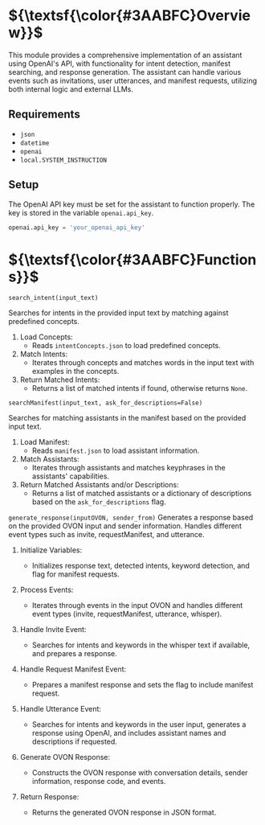 # ${\textsf{\color{#3AABFC}Overview}}$

This module provides a comprehensive implementation of an assistant using OpenAI's API, with functionality for intent detection, manifest searching, and response generation. The assistant can handle various events such as invitations, user utterances, and manifest requests, utilizing both internal logic and external LLMs.

## Requirements
- `json` 
- `datetime`
- `openai`
- `local.SYSTEM_INSTRUCTION`

## Setup

The OpenAI API key must be set for the assistant to function properly. The key is stored in the variable `openai.api_key`.

```python
openai.api_key = 'your_openai_api_key'
```
# ${\textsf{\color{#3AABFC}Functions}}$

`search_intent(input_text)`

Searches for intents in the provided input text by matching against predefined concepts.

1. Load Concepts:
    * Reads `intentConcepts.json` to load predefined concepts.
2. Match Intents: 
    * Iterates through concepts and matches words in the input text with examples in the concepts.
3. Return Matched Intents:
    * Returns a list of matched intents if found, otherwise returns `None`.

`searchManifest(input_text, ask_for_descriptions=False)`

Searches for matching assistants in the manifest based on the provided input text.

1. Load Manifest:
    * Reads `manifest.json` to load assistant information.
2. Match Assistants: 
    * Iterates through assistants and matches keyphrases in the assistants' capabilities.
3. Return Matched Assistants and/or Descriptions:
    * Returns a list of matched assistants or a dictionary of descriptions based on the `ask_for_descriptions` flag. 

`generate_response(inputOVON, sender_from)`
Generates a response based on the provided OVON input and sender information. Handles different event types such as invite, requestManifest, and utterance.


1. Initialize Variables:
    * Initializes response text, detected intents, keyword detection, and flag for manifest requests.

2. Process Events:
    * Iterates through events in the input OVON and handles different event types (invite, requestManifest, utterance, whisper).

3. Handle Invite Event:
   * Searches for intents and keywords in the whisper text if available, and prepares a response.

4. Handle Request Manifest Event:
    * Prepares a manifest response and sets the flag to include manifest request.

5. Handle Utterance Event:
    * Searches for intents and keywords in the user input, generates a response using OpenAI, and includes assistant names and descriptions if requested.

6. Generate OVON Response:
    * Constructs the OVON response with conversation details, sender information, response code, and events.

7. Return Response:
    * Returns the generated OVON response in JSON format.